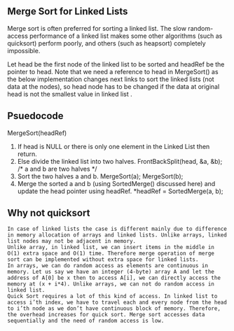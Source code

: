 
## Merge Sort for Linked Lists

Merge sort is often preferred for sorting a linked list. The slow random-access performance of a linked list makes some other algorithms (such as quicksort) perform poorly, and others (such as heapsort) completely impossible.

Let head be the first node of the linked list to be sorted and headRef be the pointer to head. Note that we need a reference to head in MergeSort() as the below implementation changes next links to sort the linked lists (not data at the nodes), so head node has to be changed if the data at original head is not the smallest value in linked list
.
## Psuedocode
MergeSort(headRef)
1) If head is NULL or there is only one element in the Linked List 
    then return.
2) Else divide the linked list into two halves.
      FrontBackSplit(head, &a, &b); /* a and b are two halves */
3) Sort the two halves a and b.
      MergeSort(a);
      MergeSort(b);
4) Merge the sorted a and b (using SortedMerge() discussed here) 
   and update the head pointer using headRef.
     *headRef = SortedMerge(a, b);


## Why not quicksort


    In case of linked lists the case is different mainly due to difference in memory allocation of arrays and linked lists. Unlike arrays, linked list nodes may not be adjacent in memory.
    Unlike array, in linked list, we can insert items in the middle in O(1) extra space and O(1) time. Therefore merge operation of merge sort can be implemented without extra space for linked lists.
    In arrays, we can do random access as elements are continuous in memory. Let us say we have an integer (4-byte) array A and let the address of A[0] be x then to access A[i], we can directly access the memory at (x + i*4). Unlike arrays, we can not do random access in linked list.
    Quick Sort requires a lot of this kind of access. In linked list to access i’th index, we have to travel each and every node from the head to i’th node as we don’t have continuous block of memory. Therefore, the overhead increases for quick sort. Merge sort accesses data sequentially and the need of random access is low.





